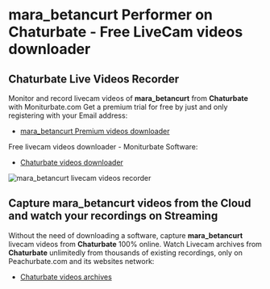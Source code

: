 # mara_betancurt Performer on Chaturbate - Free LiveCam videos downloader

## Chaturbate Live Videos Recorder

Monitor and record livecam videos of **mara_betancurt** from **Chaturbate** with Moniturbate.com
Get a premium trial for free by just and only registering with your Email address:
* [mara_betancurt Premium videos downloader](https://moniturbate.com/request-demo-licence-key.html)

Free livecam videos downloader - Moniturbate Software:
* [Chaturbate videos downloader](https://moniturbate.com/moniturbate-download-software.html)

![mara_betancurt livecam videos recorder](https://peachurnet.com/templates/moniturbate-software.png)


## Capture mara_betancurt videos from the Cloud and watch your recordings on Streaming

Without the need of downloading a software, capture **mara_betancurt** livecam videos from **Chaturbate** 100% online.
Watch Livecam archives from **Chaturbate** unlimitedly from thousands of existing recordings, only on Peachurbate.com and its websites network:
* [Chaturbate videos archives](https://peachurnet.com/)